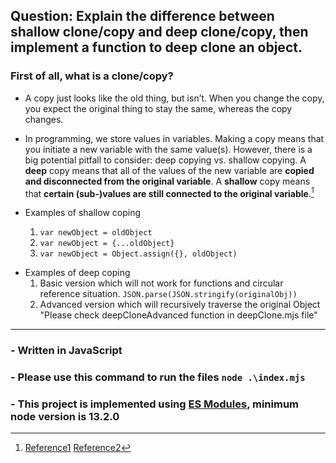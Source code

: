 ## Question: Explain the difference between shallow clone/copy and deep clone/copy, then implement a function to deep clone an object.

### First of all, what is a clone/copy?

- A copy just looks like the old thing, but isn’t. When you change the copy, you expect the original thing to stay the same, whereas the copy changes.

- In programming, we store values in variables. Making a copy means that you initiate a new variable with the same value(s). However, there is a big potential pitfall to consider: deep copying vs. shallow copying. A **deep** copy means that all of the values of the new variable are **copied and disconnected from the original variable**. A **shallow** copy means that **certain (sub-)values are still connected to the original variable**.[^1]

- Examples of shallow coping

  1. `var newObject = oldObject`
  2. `var newObject = {...oldObject}`
  3. `var newObject = Object.assign({}, oldObject)`

>

- Examples of deep coping
  1.  Basic version which will not work for functions and circular reference situation. `JSON.parse(JSON.stringify(originalObj))`
  2.  Advanced version which will recursively traverse the original Object "Please check deepCloneAdvanced function in deepClone.mjs file"

---

### - Written in JavaScript

### - Please use this command to run the files `node .\index.mjs`

### - This project is implemented using [ES Modules](https://developer.mozilla.org/en-US/docs/Web/JavaScript/Guide/Modules), minimum node version is 13.2.0

[^1]:
    [Reference1](https://www.freecodecamp.org/news/copying-stuff-in-javascript-how-to-differentiate-between-deep-and-shallow-copies-b6d8c1ef09cd/)
    [Reference2](https://javascript.plainenglish.io/write-a-better-deep-clone-function-in-javascript-d0e798e5f550)
